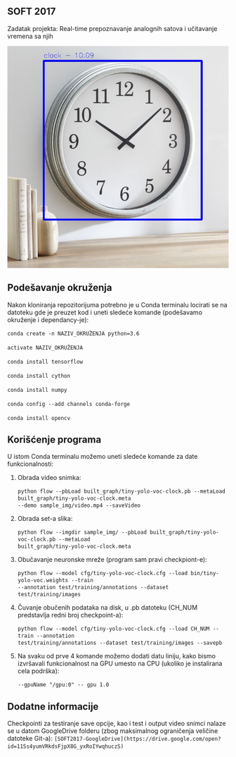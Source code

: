 ## SOFT 2017

Zadatak projekta: Real-time prepoznavanje analognih satova i učitavanje vremena sa njih

![preview](preview.jpg)

## Podešavanje okruženja

Nakon kloniranja repozitorijuma potrebno je u Conda terminalu locirati se na datoteku gde
je preuzet kod i uneti sledeće komande (podešavamo okruženje i dependancy-je):

    conda create -n NAZIV_OKRUŽENJA python=3.6
    
    activate NAZIV_OKRUŽENJA
    
    conda install tensorflow
    
    conda install cython 
    
    conda install numpy
    
    conda config --add channels conda-forge
    
    conda install opencv

## Korišćenje programa

U istom Conda terminalu možemo uneti sledeće komande za date funkcionalnosti:

1. Obrada video snimka:
    ```
    python flow --pbLoad built_graph/tiny-yolo-voc-clock.pb --metaLoad built_graph/tiny-yolo-voc-clock.meta
    --demo sample_img/video.mp4 --saveVideo
    ```
2. Obrada set-a slika:
    ```
    python flow --imgdir sample_img/ --pbLoad built_graph/tiny-yolo-voc-clock.pb --metaLoad 
    built_graph/tiny-yolo-voc-clock.meta
    ```
3. Obučavanje neuronske mreže (program sam pravi checkpiont-e):
    ```
    python flow --model cfg/tiny-yolo-voc-clock.cfg --load bin/tiny-yolo-voc.weights --train 
    --annotation test/training/annotations --dataset test/training/images
    ```
    
4. Čuvanje obučenih podataka na disk, u .pb datoteku (CH_NUM predstavlja redni broj checkpoint-a):
    ```
    python flow --model cfg/tiny-yolo-voc-clock.cfg --load CH_NUM --train --annotation 
    test/training/annotations --dataset test/training/images --savepb
    ```
    
5. Na svaku od prve 4 komande možemo dodati datu liniju, kako bismo izvršavali funkcionalnost
   na GPU umesto na CPU (ukoliko je instalirana cela podrška):
    ```
    --gpuName "/gpu:0" -- gpu 1.0	
    ```

## Dodatne informacije

Checkpointi za testiranje save opcije, kao i test i output video snimci nalaze se
u datom GoogleDrive folderu (zbog maksimalnog ograničenja veličine datoteke Git-a):
    ```
    [SOFT2017-GoogleDrive](https://drive.google.com/open?id=11Ss4yumVRkdsFjpX8G_yxRoIYwqhuczS)
    ```